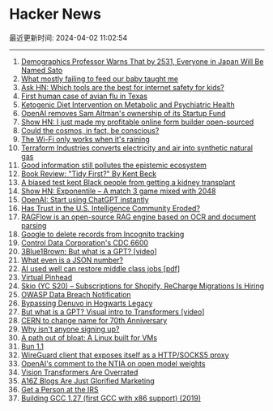 # Hacker News

最近更新时间: 2024-04-02 11:02:54

--- 
1. [Demographics Professor Warns That by 2531, Everyone in Japan Will Be Named Sato](https://www.spoon-tamago.com/2531-sato-surname-problem/) 
2. [What mostly failing to feed our baby taught me](https://slate.com/human-interest/2024/01/parenting-baby-breast-milk-feeding-struggle-advice.html) 
3. [Ask HN: Which tools are the best for internet safety for kids?](https://news.ycombinator.com/item?id=39895644) 
4. [First human case of avian flu in Texas](https://www.politico.com/news/2024/04/01/first-human-avian-flu-case-texas-00149949) 
5. [Ketogenic Diet Intervention on Metabolic and Psychiatric Health](https://www.sciencedirect.com/science/article/pii/S0165178124001513) 
6. [OpenAI removes Sam Altman's ownership of its Startup Fund](https://www.reuters.com/technology/openai-removes-sam-altmans-ownership-its-startup-fund-2024-04-01/) 
7. [Show HN: I just made my profitable online form builder open-sourced](https://github.com/heyform/heyform) 
8. [Could the cosmos, in fact, be conscious?](https://www.heraldscotland.com/business_hq/24222253.mind-blowing-theory-god-may-spark-radical-new-21st-century-religion/) 
9. [The Wi-Fi only works when it's raining](https://predr.ag/blog/wifi-only-works-when-its-raining/) 
10. [Terraform Industries converts electricity and air into synthetic natural gas](https://techcrunch.com/2024/04/01/terraform-industries-converted-electricity-and-air-into-synthetic-natural-gas/) 
11. [Good information still pollutes the epistemic ecosystem](https://ronghosh.substack.com/p/good-information-still-pollutes-the) 
12. [Book Review: "Tidy First?" By Kent Beck](https://www.pathsensitive.com/2024/04/book-review-tidy-first.html) 
13. [A biased test kept Black people from getting a kidney transplant](https://apnews.com/article/kidney-transplant-race-black-inequity-bias-d4fabf2f3a47aab2fe8e18b2a5432135) 
14. [Show HN: Exponentile – A match 3 game mixed with 2048](https://www.bellika.dk/exponentile) 
15. [OpenAI: Start using ChatGPT instantly](https://openai.com/blog/start-using-chatgpt-instantly) 
16. [Has Trust in the U.S. Intelligence Community Eroded?](https://www.rand.org/pubs/research_reports/RRA864-1.html) 
17. [RAGFlow is an open-source RAG engine based on OCR and document parsing](https://github.com/infiniflow/ragflow) 
18. [Google to delete records from Incognito tracking](https://www.bbc.com/news/business-68709119) 
19. [Control Data Corporation's CDC 6600](https://chipsandcheese.com/2024/04/01/inside-control-data-corporations-cdc-6600/) 
20. [3Blue1Brown: But what is a GPT? [video]](https://www.youtube.com/watch?v=wjZofJX0v4M) 
21. [What even is a JSON number?](https://blog.trl.sn/blog/what-is-a-json-number/) 
22. [AI used well can restore middle class jobs [pdf]](https://www.nber.org/system/files/working_papers/w32140/w32140.pdf) 
23. [Virtual Pinhead](https://www.engineersneedart.com/blog/pinhead/pinhead.html) 
24. [Skio (YC S20) – Subscriptions for Shopify, ReCharge Migrations Is Hiring](https://skio.com/careers/) 
25. [OWASP Data Breach Notification](https://owasp.org/blog/2024/03/29/OWASP-data-breach-notification) 
26. [Bypassing Denuvo in Hogwarts Legacy](https://momo5502.com/posts/2024-03-31-bypassing-denuvo-in-hogwarts-legacy/) 
27. [But what is a GPT?  Visual intro to Transformers [video]](https://www.youtube.com/watch?v=wjZofJX0v4M) 
28. [CERN to change name for 70th Anniversary](https://home.cern/news/news/cern/cern-change-name-70th-anniversary) 
29. [Why isn't anyone signing up?](https://imgz.org/blog/2024/02/25/why-isnt-anyone-signing-up/) 
30. [A path out of bloat: A Linux built for VMs](https://www.theregister.com/2024/02/23/linux_built_for_a_vm/) 
31. [Bun 1.1](https://bun.sh/blog/bun-v1.1) 
32. [WireGuard client that exposes itself as a HTTP/SOCKS5 proxy](https://github.com/pufferffish/wireproxy) 
33. [OpenAI's comment to the NTIA on open model weights](https://openai.com/global-affairs/openai-s-comment-to-the-ntia-on-open-model-weights) 
34. [Vision Transformers Are Overrated](https://frankzliu.com/blog/vision-transformers-are-overrated) 
35. [A16Z Blogs Are Just Glorified Marketing](https://frankzliu.com/blog/a16z-blogs-are-just-glorified-marketing) 
36. [Get a Person at the IRS](https://gist.github.com/getaaron/323466af3f489f0e5c55411c930d43a2) 
37. [Building GCC 1.27 (first GCC with x86 support) (2019)](http://kristerw.blogspot.com/2019/01/building-gcc-127.html) 

